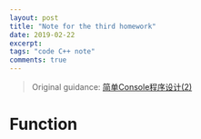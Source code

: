 ```yaml
---
layout: post
title: "Note for the third homework"
date: 2019-02-22
excerpt:
tags: "code C++ note"
comments: true
---
```


> Original guidance: [简单Console程序设计(2)](https://github.com/guyaqi/backups/blob/master/notes/cpp1-3.md)

# Function
